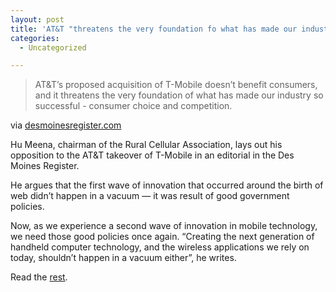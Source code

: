 ```yaml
---
layout: post
title: 'AT&T "threatens the very foundation fo what has made our industry so successful"'
categories:
  - Uncategorized

---
```


<div class="posterous_autopost"><div class="posterous_bookmarklet_entry"> <blockquote class="posterous_long_quote">AT&amp;T&#8217;s proposed acquisition of T-Mobile doesn&#8217;t benefit consumers, and it threatens the very foundation of what has made our industry so successful - consumer choice and competition.</blockquote><div class="posterous_quote_citation">via <a href="http://www.desmoinesregister.com/article/20110509/OPINION01/105090306/?odyssey=nav%7Chead">desmoinesregister.com</a></div> <p>Hu Meena, chairman of the Rural Cellular Association, lays out his opposition to the AT&amp;T takeover of T-Mobile in an editorial in the Des Moines Register.  </p><p>He argues that the first wave of innovation that occurred around the birth of web didn&#8217;t happen in a vacuum &#8212; it was result of good government policies. </p><p>Now, as we experience a second wave of innovation in mobile technology, we need those good policies once again. &#8220;Creating the next generation of handheld computer technology, and the wireless applications we rely on today, shouldn&#8217;t happen in a vacuum either&#8221;, he writes.  </p><p>Read the <a href="http://www.desmoinesregister.com/article/20110509/OPINION01/105090306/?odyssey=nav%7Chead#">rest</a>.</p></div></div>
